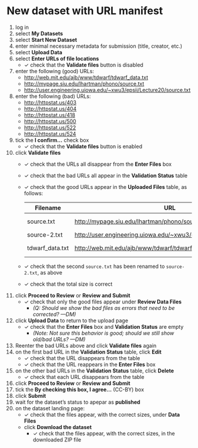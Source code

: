 # New dataset with URL manifest

1. log in
1. select **My Datasets**
1. select **Start New Dataset**
1. enter minimal necessary metadata for submission (title, creator, etc.)
1. select **Upload Data**
1. select **Enter URLs of file locations**
   - ✓ check that the **Validate files** button is disabled
1. enter the following (good) URLs:
   - http://web.mit.edu/ajb/www/tdwarf/tdwarf_data.txt
   - http://mypage.siu.edu/lhartman/phono/source.txt
   - http://user.engineering.uiowa.edu/~xwu3/epsii/Lecture20/source.txt
1. enter the following (bad) URLs:
   - http://httpstat.us/403
   - http://httpstat.us/404
   - http://httpstat.us/418
   - http://httpstat.us/500
   - http://httpstat.us/522
   - http://httpstat.us/524
1. tick the **I confirm…** check box
   - ✓ check that the **Validate files** button is enabled
1. click **Validate files**
   - ✓ check that the URLs all disappear from the **Enter Files** box
   - ✓ check that the bad URLs all appear in the **Validation Status** table
   - ✓ check that the good URLs appear in the **Uploaded Files** table, as follows:

       | Filename | URL | Size | Version | Actions |
       | -------- | --- | ---- | ------- | ------- |
       | source.txt | http://mypage.siu.edu/lhartman/phono/source.txt | 708.25 kB | 1 | <u>Delete</u> |
       | source-2.txt | http://user.engineering.uiowa.edu/~xwu3/epsii/Lecture20/source.txt | 357 B | 1 | <u>Delete</u> |
       | tdwarf_data.txt | http://web.mit.edu/ajb/www/tdwarf/tdwarf_data.txt | 12.14 kB | 1 | <u>Delete</u> |

   - ✓ check that the second `source.txt` has been renamed to `source-2.txt`, as above
   - ✓ check that the total size is correct
1. click **Proceed to Review** or **Review and Submit**
   - ✓ check that only the good files appear under **Review Data Files**
     - *(Q: Should we show the bad files as errors that need to be corrected? —DM)*
1. click **Upload Data** to return to the upload page
   - ✓ check that the **Enter Files** box and **Validation Status** are empty
     - *(Note: Not sure this behavior is good; should we still show old/bad URLs? —DM)*
1. Reenter the bad URLs above and click **Validate files** again
1. on the first bad URL in the **Validation Status** table, click **Edit**
   - ✓ check that the URL disappears from the table
   - ✓ check that the URL reappears in the **Enter Files** box
1. on the other bad URLs in the **Validation Status** table, click **Delete**
   - ✓ check that each URL disappears from the table
1. click **Proceed to Review** or **Review and Submit**
1. tick the **By checking this box, I agree...** (CC-BY) box
1. click **Submit**
1. wait for the dataset’s status to apepar as **published**
1. on the dataset landing page:
   - ✓ check that the files appear, with the correct sizes, under **Data Files**
   - click **Download the dataset**
     - ✓ check that the files appear, with the correct sizes, in the downloaded ZIP file
